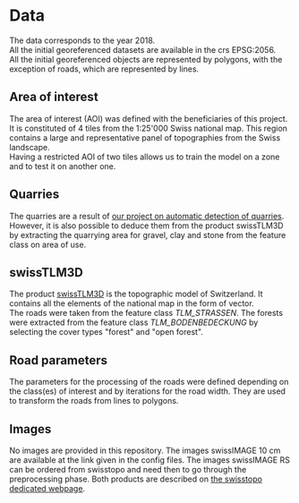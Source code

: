 # Data
The data corresponds to the year 2018. <br>
All the initial georeferenced datasets are available in the crs EPSG:2056. <br>
All the initial georeferenced objects are represented by polygons, with the exception of roads, which are represented by lines. <br>

## Area of interest
The area of interest (AOI) was defined with the beneficiaries of this project. It is constituted of 4 tiles from the 1:25'000 Swiss national map. This region contains a large and representative panel of topographies from the Swiss landscape. <br>
Having a restricted AOI of two tiles allows us to train the model on a zone and to test it on another one.

## Quarries
The quarries are a result of [our project on automatic detection of quarries](https://github.com/swiss-territorial-data-lab/proj-dqry). However, it is also possible to deduce them from the product swissTLM3D by extracting the quarrying area for gravel, clay and stone from the feature class on area of use.

## swissTLM3D
The product [swissTLM3D](https://www.swisstopo.admin.ch/en/geodata/landscape/tlm3d.html) is the topographic model of Switzerland. It contains all the elements of the national map in the form of vector. <br>
The roads were taken from the feature class *TLM_STRASSEN*. The forests were extracted from the feature class *TLM_BODENBEDECKUNG* by selecting the cover types "forest" and "open forest".

## Road parameters
The parameters for the processing of the roads were defined depending on the class(es) of interest and by iterations for the road width. They are used to transform the roads from lines to polygons.

## Images
No images are provided in this repository. The images swissIMAGE 10 cm are available at the link given in the config files. The images swissIMAGE RS can be ordered from swisstopo and need then to go through the preprocessing phase. Both products are described on [the swisstopo dedicated webpage](https://www.swisstopo.admin.ch/en/geodata/images/ortho.html).


